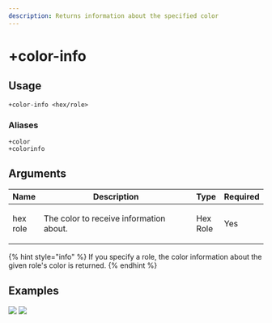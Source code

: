 ```yaml
---
description: Returns information about the specified color
---
```


# +color-info

## Usage

```
+color-info <hex/role>
```

### Aliases
```
+color
+colorinfo
```

## Arguments

| Name               | Description                             | Type               | Required |
| ------------------ | --------------------------------------- | ------------------ | -------- |
| <p>hex<br>role</p> | The color to receive information about. | <p>Hex<br>Role</p> | Yes      |

{% hint style="info" %}
If you specify a role, the color information about the given role's color is returned.
{% endhint %}

## Examples

![](https://user-images.githubusercontent.com/111157596/209472587-c33faa61-d4da-472e-a04e-df066b87915a.png)
![](https://user-images.githubusercontent.com/111157596/209472592-e64bfc9d-bde3-42c9-a080-07d69d89bad3.png)
